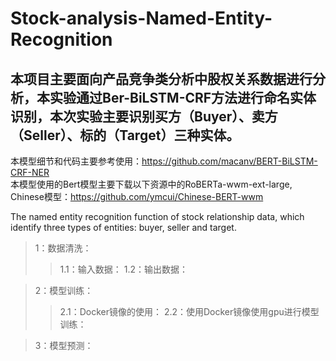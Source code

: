 # Stock-analysis-Named-Entity-Recognition
## 本项目主要面向产品竞争类分析中股权关系数据进行分析，本实验通过Ber-BiLSTM-CRF方法进行命名实体识别，本次实验主要识别买方（Buyer）、卖方（Seller）、标的（Target）三种实体。

本模型细节和代码主要参考使用：https://github.com/macanv/BERT-BiLSTM-CRF-NER<br>
本模型使用的Bert模型主要下载以下资源中的RoBERTa-wwm-ext-large, Chinese模型：https://github.com/ymcui/Chinese-BERT-wwm

The named entity recognition function of stock relationship data, which identify three types of entities: buyer, seller and target.


> 1：数据清洗：
>> 1.1：输入数据：
>> 1.2：输出数据：


> 2：模型训练：
>> 2.1：Docker镜像的使用：
>> 2.2：使用Docker镜像使用gpu进行模型训练：


> 3：模型预测：

